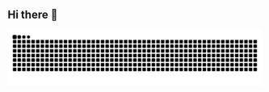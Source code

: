 ## Hi there 👋

![](https://raw.githubusercontent.com/xhpk/xhpk/refs/heads/output/github-contribution-grid-snake-dark.svg)
